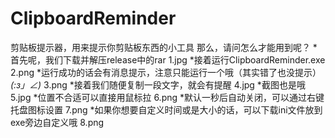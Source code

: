 # ClipboardReminder
剪贴板提示器，用来提示你剪贴板东西的小工具
那么，请问怎么才能用到呢？
*首先呢，我们下载并解压release中的rar
1.jpg
*接着运行ClipboardReminder.exe
2.png
*运行成功的话会有消息提示，注意只能运行一个哦（其实错了也没提示）_(:з」∠)_
3.png
*接着我们随便复制一段文字，就会有提醒
4.jpg
*截图也是哦
5.jpg
*位置不合适可以直接用鼠标拉
6.png
*默认一秒后自动关闭，可以通过右键托盘图标设置
7.png
*如果你想要自定义时间或是大小的话，可以下载ini文件放到exe旁边自定义哦
8.png
